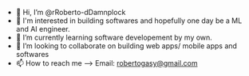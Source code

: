 - 👋 Hi, I’m @rRoberto-dDamnplock
- 👀 I'm interested in building softwares and hopefully one day be a ML and AI engineer.
- 🌱 I’m currently learning software developement by my own.
- 💞️ I’m looking to collaborate on building web apps/ mobile apps and softwares
- 📫 How to reach me --> Email: robertogasy@gmail.com 

